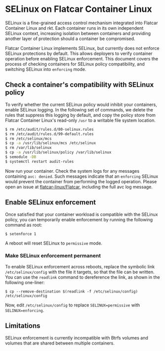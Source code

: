 # SELinux on Flatcar Container Linux

SELinux is a fine-grained access control mechanism integrated into Flatcar Container Linux and rkt. Each container runs in its own independent SELinux context, increasing isolation between containers and providing another layer of protection should a container be compromised.

Flatcar Container Linux implements SELinux, but currently does not enforce SELinux protections by default. This allows deployers to verify container operation before enabling SELinux enforcement. This document covers the process of checking containers for SELinux policy compatibility, and switching SELinux into `enforcing` mode.

## Check a container's compatibility with SELinux policy

To verify whether the current SELinux policy would inhibit your containers, enable SELinux logging. In the following set of commands, we delete the rules that suppress this logging by default, and copy the policy store from Flatcar Container Linux's read-only `/usr` to a writable file system location.

```sh
$ rm /etc/audit/rules.d/80-selinux.rules
$ rm /etc/audit/rules.d/99-default.rules
$ rm /etc/selinux/mcs
$ cp -a /usr/lib/selinux/mcs /etc/selinux
$ rm /var/lib/selinux
$ cp -a /usr/lib/selinux/policy /var/lib/selinux
$ semodule -DB
$ systemctl restart audit-rules
```

Now run your container. Check the system logs for any messages containing `avc: denied`. Such messages indicate that an `enforcing` SELinux would prevent the container from performing the logged operation. Please open an issue at [flatcar-linux/Flatcar](https://github.com/flatcar-linux/Flatcar/issues), including the full avc log message.

## Enable SELinux enforcement

Once satisfied that your container workload is compatible with the SELinux policy, you can temporarily enable enforcement by running the following command as root:

`$ setenforce 1`

A reboot will reset SELinux to `permissive` mode.

### Make SELinux enforcement permanent

To enable SELinux enforcement across reboots, replace the symbolic link `/etc/selinux/config` with the file it targets, so that the file can be written. You can use the `readlink` command to dereference the link, as shown in the following one-liner:

`$ cp --remove-destination $(readlink -f /etc/selinux/config) /etc/selinux/config`

Now, edit `/etc/selinux/config` to replace `SELINUX=permissive` with `SELINUX=enforcing`.

## Limitations

SELinux enforcement is currently incompatible with Btrfs volumes and volumes that are shared between multiple containers.
